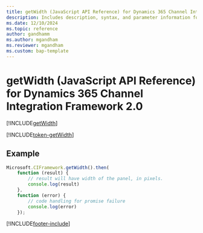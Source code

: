 ```yaml
---
title: getWidth (JavaScript API Reference) for Dynamics 365 Channel Integration Framework 2.0
description: Includes description, syntax, and parameter information for the getWidth method in JavaScript API Reference for Channel Integration Framework 2.0.
ms.date: 12/10/2024
ms.topic: reference
author: gandhamm
ms.author: mgandham
ms.reviewer: mgandham
ms.custom: bap-template
---
```


# getWidth (JavaScript API Reference) for Dynamics 365 Channel Integration Framework 2.0

[!INCLUDE[getWidth](../../../../v1/develop/reference/microsoft-ciframework/Includes/getWidth-description.md)]

[!INCLUDE[token-getWidth](../../../../shared/token-getWidth.md)]

## Example

```Javascript
Microsoft.CIFramework.getWidth().then(
    function (result) {
        // result will have width of the panel, in pixels.
        console.log(result)
    },
    function (error) {
        // code handling for promise failure
        console.log(error)
    });
```


[!INCLUDE[footer-include](../../../../../includes/footer-banner.md)]
